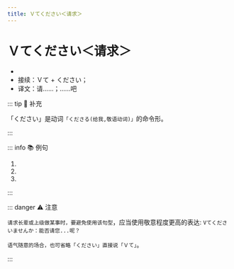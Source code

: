 ```yaml
---
title: Ｖてください＜请求＞
---
```


# Ｖてください＜请求＞

* <grammer-content sentence="意义：表示**请求对方做某件事**；" />
* 接续：Ｖて + ください；
* 译文：请......；......吧

::: tip :bookmark: 补充

「ください」是动词`「くださる(给我,敬语动词)」`的命令形。

:::

::: info :books: 例句

1. <grammer-content id='1-9-10-0' sentence="ちょっとそれを**[見/み]せてください**。" trans="请让我看看那个。" />
2. <grammer-content id='1-9-10-1' sentence="[日本語/にほんご]を**[教/おし]えてください**。" trans="请教我日语！" />
3. <grammer-content id='1-9-10-2' sentence="ここに[電話番号/でんわばんごう]を**[書/か]いてください**。" trans="请在这里写下电话号码。" />

:::

::: danger :warning: 注意

`请求长辈或上级做某事时，要避免使用该句型`，应当使用敬意程度更高的表达: `Vてくださいませんか：能否请您...呢？`

`语气随意的场合，也可省略「ください」直接说「Ｖて」`。

<div class="bunpou-block">

  <grammer-content id='1-9-10-3' sentence="ちょっと**[待/ま]って <del>(ください)</del>**。" trans="请稍等一下。(语气比较随意的场合。)" />

</div>

:::
